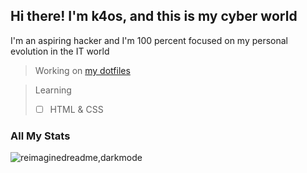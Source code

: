 ## Hi there! I'm k4os, and this is my cyber world
I'm an aspiring hacker and I'm 100 percent focused on my personal evolution in the IT world

> Working on [my dotfiles](https://github.com/mdmk4os/dotfiles)

> Learning
> - [ ] HTML & CSS  

### All My Stats
<img src="https://myreadme.vercel.app/api/embed/mdmk4os?panels=userstatistics,toprepositories,toplanguages,commitgraph" alt="reimaginedreadme,darkmode" />
